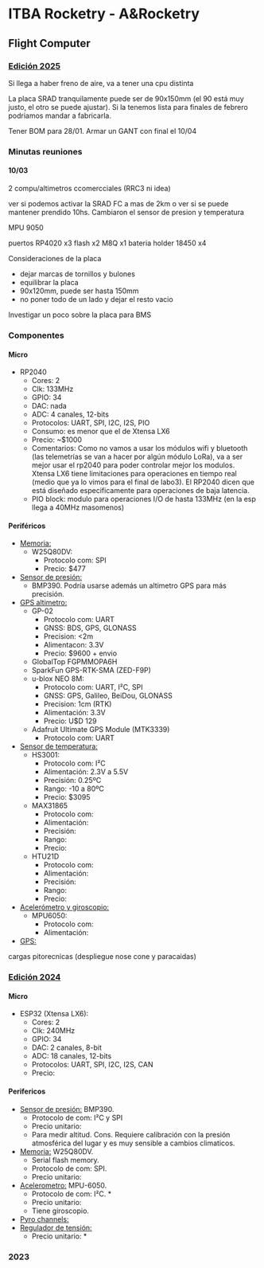 # ITBA Rocketry - A&Rocketry
## Flight Computer

### <u>Edición 2025</u>

Si llega a haber freno de aire, va a tener una cpu distinta

La placa SRAD tranquilamente puede ser de 90x150mm (el 90 está muy justo, el otro se puede ajustar). Si la tenemos lista para finales de febrero podriamos mandar a fabricarla.

Tener BOM para 28/01. Armar un GANT con final el 10/04

### Minutas reuniones

#### 10/03

2 compu/altimetros ccomercciales (RRC3 ni idea) 

ver si podemos activar la SRAD FC a mas de 2km o ver si se puede mantener prendido 10hs. Cambiaron el sensor de presion y temperatura

MPU 9050

puertos
RP4020 x3
flash x2
M8Q x1
bateria holder
18450  x4

Consideraciones de la placa
- dejar marcas de tornillos y bulones
- equilibrar la placa
- 90x120mm, puede ser hasta 150mm
- no poner todo de un lado y dejar el resto vacio
  
Investigar un poco sobre la placa para BMS

### Componentes

#### Micro
-   RP2040
    -   Cores: 2
    -   Clk: 133MHz
    -   GPIO: 34
    -   DAC: nada
    -   ADC: 4 canales, 12-bits
    -   Protocolos: UART, SPI, I2C, I2S, PIO    
    -   Consumo: es menor que el de Xtensa LX6
    -   Precio: ~$1000
    -   Comentarios: Como no vamos a usar los módulos wifi y bluetooth (las telemetrías se van a hacer por algún módulo LoRa), va a ser mejor usar el rp2040 para poder controlar mejor los modulos. Xtensa LX6 tiene limitaciones para operaciones en tiempo real (medio que ya lo vimos para el final de labo3). El RP2040 dicen que está diseñado especificamente para operaciones de baja latencia.
    -   PIO block: modulo para operaciones I/O de hasta 133MHz (en la esp llega a 40MHz masomenos)

#### Periféricos
- <u>Memoria:</u>
    - W25Q80DV:
        - Protocolo com: SPI
        - Precio: $477
-   <u>Sensor de presión:</u>
    -   BMP390. Podría usarse además un altimetro GPS para más precisión.
-   <u>GPS altimetro:</u>  
    -   GP-02
        -   Protocolo com: UART
        -   GNSS: BDS, GPS, GLONASS
        -   Precision: <2m
        -   Alimentacon: 3.3V
        -   Precio: $9600 + envio
    -   GlobalTop FGPMMOPA6H
    -   SparkFun GPS-RTK-SMA (ZED-F9P)
    -   u-blox NEO 8M:
        -   Protocolo com: UART, I²C, SPI
        -   GNSS: GPS, Galileo, BeiDou, GLONASS
        -   Precision: 1cm (RTK)
        -   Alimentación: 3.3V
        -   Precio: U$D 129
    -   Adafruit Ultimate GPS Module (MTK3339)
        -   Protocolo com: UART
- <u>Sensor de temperatura:</u>
    - HS3001: 
      - Protocolo com: I²C
      - Alimentación: 2.3V a 5.5V
      - Precisión: 0.25ºC
      - Rango: -10 a 80ºC
      - Precio: $3095
    - MAX31865
      - Protocolo com: 
      - Alimentación:
      - Precisión:
      - Rango: 
      - Precio: 
    - HTU21D      
      - Protocolo com: 
      - Alimentación:
      - Precisión:
      - Rango: 
      - Precio:
- <u>Acelerómetro y giroscopio:</u>
  - MPU6050:
      - Protocolo com:
      - Alimentación:
- <u>GPS:</u>

cargas pitorecnicas (despliegue nose cone y paracaidas)

### <u>Edición 2024</u>
#### Micro
-   ESP32 (Xtensa LX6):
    -   Cores: 2
    -   Clk: 240MHz
    -   GPIO: 34
    -   DAC: 2 canales, 8-bit
    -   ADC: 18 canales, 12-bits
    -   Protocolos: UART, SPI, I2C, I2S, CAN
    -   Precio: 
#### Perifericos
-   <u>Sensor de presión:</u> BMP390.
    -   Protocolo de com: I²C y SPI
    -   Precio unitario:
    -   Para medir altitud. Cons. Requiere calibración con la presión atmosférica del lugar y es muy sensible a cambios climaticos.
-   <u>Memoria:</u> W25Q80DV. 
    -   Serial flash memory. 
    -   Protocolo de com: SPI.
    -   Precio unitario: 
-   <u>Acelerometro:</u> MPU-6050. 
    -   Protocolo de com: I²C. *
    -   Precio unitario:
    -   Tiene giroscopio. 
-   <u>Pyro channels:</u>   
-   <u>Regulador de tensión:</u>
    -   Precio unitario: *

### 2023
